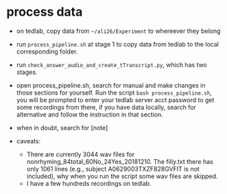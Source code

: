 # process data
+ on tedlab, copy data from  `~/ali26/Experiment` to whereever they belong
+ run `process_pipeline.sh` at stage 1 to copy data from tedlab to the local corresponding folder.
+ run `check_answer_audio_and_create_tTranscript.py`, which has two stages. 

+ open process_pipeline.sh, search for manual and make changes in those sections for yourself. Run the script `bash process_pipeline.sh`, you will be prompted to enter your tedlab server acct password to get some recordings from there, if you have data locally, search for alternative and follow the instruction in that section.
+ when in doubt, search for [note]
+ caveats:
  + There are currently 3044 wav files for nonrhyming_84total_60No_24Yes_20181210. The filly.txt there has only 1061 lines (e.g., subject A0629003TXZF828GVFIT is not included), why when you run the script some wav files are skipped.
  + I have a few hundreds recordings on tedlab.
